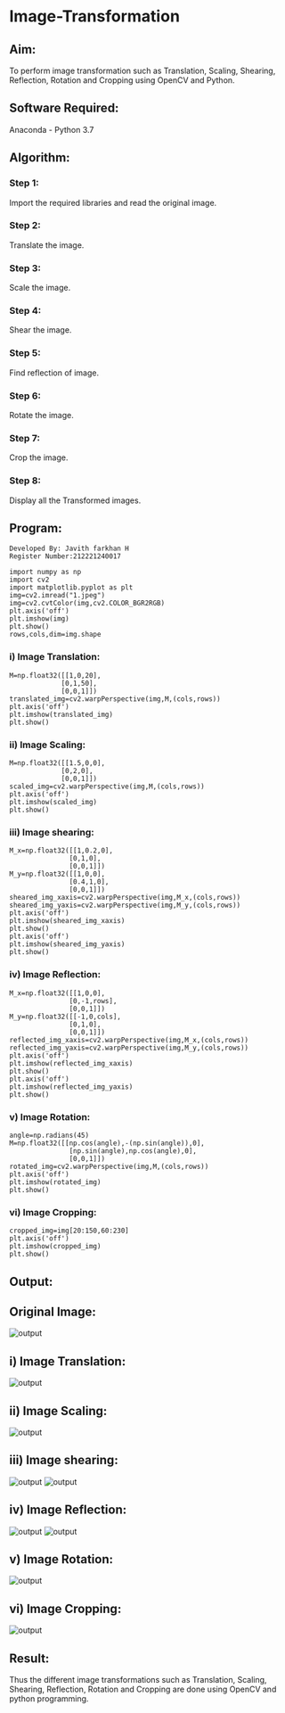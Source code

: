 # Image-Transformation
## Aim:
To perform image transformation such as Translation, Scaling, Shearing, Reflection, Rotation and Cropping using OpenCV and Python.

## Software Required:
Anaconda - Python 3.7

## Algorithm:
### Step 1:
Import the required libraries and read the original image.

### Step 2:
Translate the image.
### Step 3:
Scale the image.

### Step 4:
Shear the image.

### Step 5:
Find reflection of image.
### Step 6:
Rotate the image.
### Step 7:
Crop the image.

### Step 8:
Display all the Transformed images.

## Program:
~~~
Developed By: Javith farkhan H
Register Number:212221240017
~~~
~~~
import numpy as np
import cv2
import matplotlib.pyplot as plt
img=cv2.imread("1.jpeg")
img=cv2.cvtColor(img,cv2.COLOR_BGR2RGB)
plt.axis('off')
plt.imshow(img)
plt.show()
rows,cols,dim=img.shape
~~~
### i) Image Translation:
~~~
M=np.float32([[1,0,20],
             [0,1,50],
             [0,0,1]])
translated_img=cv2.warpPerspective(img,M,(cols,rows))
plt.axis('off')
plt.imshow(translated_img)
plt.show()
~~~
### ii) Image Scaling:
~~~
M=np.float32([[1.5,0,0],
             [0,2,0],
             [0,0,1]])
scaled_img=cv2.warpPerspective(img,M,(cols,rows))
plt.axis('off')
plt.imshow(scaled_img)
plt.show()
~~~
### iii) Image shearing:
~~~
M_x=np.float32([[1,0.2,0],
               [0,1,0],
               [0,0,1]])
M_y=np.float32([[1,0,0],
               [0.4,1,0],
               [0,0,1]])
sheared_img_xaxis=cv2.warpPerspective(img,M_x,(cols,rows))
sheared_img_yaxis=cv2.warpPerspective(img,M_y,(cols,rows))
plt.axis('off')
plt.imshow(sheared_img_xaxis)
plt.show()
plt.axis('off')
plt.imshow(sheared_img_yaxis)
plt.show()
~~~

### iv) Image Reflection:
~~~
M_x=np.float32([[1,0,0],
               [0,-1,rows],
               [0,0,1]])
M_y=np.float32([[-1,0,cols],
               [0,1,0],
               [0,0,1]])
reflected_img_xaxis=cv2.warpPerspective(img,M_x,(cols,rows))
reflected_img_yaxis=cv2.warpPerspective(img,M_y,(cols,rows))
plt.axis('off')
plt.imshow(reflected_img_xaxis)
plt.show()
plt.axis('off')
plt.imshow(reflected_img_yaxis)
plt.show()
~~~

### v) Image Rotation:
~~~
angle=np.radians(45)
M=np.float32([[np.cos(angle),-(np.sin(angle)),0],
               [np.sin(angle),np.cos(angle),0],
               [0,0,1]])
rotated_img=cv2.warpPerspective(img,M,(cols,rows))
plt.axis('off')
plt.imshow(rotated_img)
plt.show()
~~~
### vi) Image Cropping:
~~~
cropped_img=img[20:150,60:230]
plt.axis('off')
plt.imshow(cropped_img)
plt.show()
~~~
## Output:
## Original Image:
![output](./img/1.png)
## i) Image Translation:
![output](./img/2.png)


## ii) Image Scaling:
![output](./img/3.png)


## iii) Image shearing:
![output](./img/4.png)
![output](./img/5.png)


## iv) Image Reflection:
![output](./img/6.png)
![output](./img/7.png)


## v) Image Rotation:
![output](./img/8.png)


## vi) Image Cropping:
![output](./img/9.png)




## Result: 

Thus the different image transformations such as Translation, Scaling, Shearing, Reflection, Rotation and Cropping are done using OpenCV and python programming.
